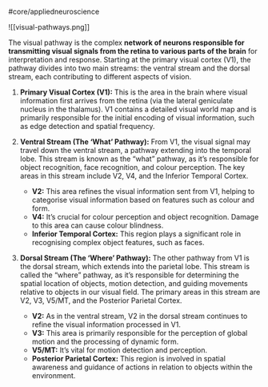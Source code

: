 #core/appliedneuroscience

![[visual-pathways.png]]

The visual pathway is the complex **network of neurons responsible for transmitting visual signals from the retina to various parts of the brain** for interpretation and response. Starting at the primary visual cortex (V1), the pathway divides into two main streams: the ventral stream and the dorsal stream, each contributing to different aspects of vision.

1. **Primary Visual Cortex (V1):** This is the area in the brain where visual information first arrives from the retina (via the lateral geniculate nucleus in the thalamus). V1 contains a detailed visual world map and is primarily responsible for the initial encoding of visual information, such as edge detection and spatial frequency.

2. **Ventral Stream (The ‘What’ Pathway):** From V1, the visual signal may travel down the ventral stream, a pathway extending into the temporal lobe. This stream is known as the “what” pathway, as it’s responsible for object recognition, face recognition, and colour perception. The key areas in this stream include V2, V4, and the Inferior Temporal Cortex.
    - **V2:** This area refines the visual information sent from V1, helping to categorise visual information based on features such as colour and form.
    - **V4:** It’s crucial for colour perception and object recognition. Damage to this area can cause colour blindness.
    - **Inferior Temporal Cortex:** This region plays a significant role in recognising complex object features, such as faces.
    
3. **Dorsal Stream (The ‘Where’ Pathway):** The other pathway from V1 is the dorsal stream, which extends into the parietal lobe. This stream is called the “where” pathway, as it’s responsible for determining the spatial location of objects, motion detection, and guiding movements relative to objects in our visual field. The primary areas in this stream are V2, V3, V5/MT, and the Posterior Parietal Cortex.
    - **V2:** As in the ventral stream, V2 in the dorsal stream continues to refine the visual information processed in V1.
    - **V3:** This area is primarily responsible for the perception of global motion and the processing of dynamic form.
    - **V5/MT:** It’s vital for motion detection and perception.
    - **Posterior Parietal Cortex:** This region is involved in spatial awareness and guidance of actions in relation to objects within the environment.
